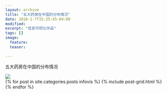 ```yaml
---
layout: archive
title: "五大药房在中国的分布情况"
date: 2018-1-7T15:25:45-04:00
modified:
excerpt: "信息可视化作品"
tags: []
image: 
  feature:
  teaser:
  
---
```

五大药房在中国的分布情况

<img style="max-width:500px" src="tableau_.jpg">
		
<div class="tiles">
{% for post in site.categories.posts infovis %}
  {% include post-grid.html %}
{% endfor %}
</div>